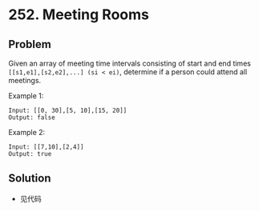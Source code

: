 # 252. Meeting Rooms
## Problem

Given an array of meeting time intervals consisting of start and end times `[[s1,e1],[s2,e2],...] (si < ei)`, determine if a person could attend all meetings.

Example 1:

```
Input: [[0, 30],[5, 10],[15, 20]]
Output: false
```

Example 2:

```
Input: [[7,10],[2,4]]
Output: true
```

## Solution

- 见代码